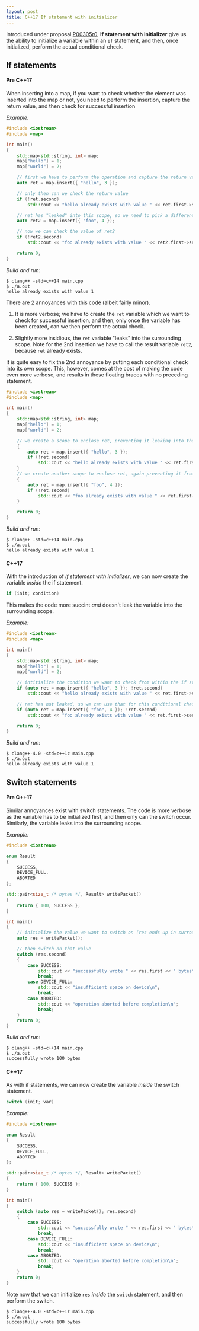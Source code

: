 ```yaml
---
layout: post
title: C++17 If statement with initializer
---
```


Introduced under proposal [P00305r0](http://www.open-std.org/jtc1/sc22/wg21/docs/papers/2016/p0305r0.html), **If statement with initializer**
give us the ability to initialize a variable within an `if` statement, and then, once initialized, perform the actual conditional check.

## If statements

#### Pre C++17

When inserting into a map, if you want to check whether the element was inserted into the map or not, you need to perform the insertion,
capture the return value, and then check for successful insertion

*Example:*

```cpp
#include <iostream>
#include <map>

int main()
{
    std::map<std::string, int> map;
    map["hello"] = 1;
    map["world"] = 2;

    // first we have to perform the operation and capture the return value
    auto ret = map.insert({ "hello", 3 });

    // only then can we check the return value
    if (!ret.second)
        std::cout << "hello already exists with value " << ret.first->second << "\n";

    // ret has "leaked" into this scope, so we need to pick a different name, ret2
    auto ret2 = map.insert({ "foo", 4 });

    // now we can check the value of ret2
    if (!ret2.second)
        std::cout << "foo already exists with value " << ret2.first->second << "\n";

    return 0;
}
```

*Build and run:*

    $ clang++ -std=c++14 main.cpp
    $ ./a.out
    hello already exists with value 1

There are 2 annoyances with this code (albeit fairly minor).

1. It is more verbose; we have to create the `ret` variable which we want to check for successful insertion, and then, only once the
variable has been created, can we then perform the actual check.

2. Slightly more insidious, the `ret` variable "leaks" into the surrounding scope. Note for the 2nd insertion we have to call the
result variable `ret2`, because `ret` already exists.

It is quite easy to fix the 2nd annoyance by putting each conditional check into its own scope. This, however, comes at the cost of making
the code even more verbose, and results in these floating braces with no preceding statement.

```cpp
#include <iostream>
#include <map>

int main()
{
    std::map<std::string, int> map;
    map["hello"] = 1;
    map["world"] = 2;

    // we create a scope to enclose ret, preventing it leaking into the surrounding scope
    {
        auto ret = map.insert({ "hello", 3 });
        if (!ret.second)
            std::cout << "hello already exists with value " << ret.first->second << "\n";
    }
    // we create another scope to enclose ret, again preventing it from leaking out
    {
        auto ret = map.insert({ "foo", 4 });
        if (!ret.second)
            std::cout << "foo already exists with value " << ret.first->second << "\n";
    }

    return 0;
}
```

*Build and run:*

    $ clang++ -std=c++14 main.cpp
    $ ./a.out
    hello already exists with value 1

#### C++17

With the introduction of *if statement with initializer*, we can now create the variable *inside* the if statement.

```cpp
if (init; condition)
```

This makes the code more succint *and* doesn't leak the variable into the surrounding scope.

*Example:*

```cpp
#include <iostream>
#include <map>

int main()
{
    std::map<std::string, int> map;
    map["hello"] = 1;
    map["world"] = 2;

    // intitialize the condition we want to check from within the if statement
    if (auto ret = map.insert({ "hello", 3 }); !ret.second)
        std::cout << "hello already exists with value " << ret.first->second << "\n";

    // ret has not leaked, so we can use that for this conditional check too
    if (auto ret = map.insert({ "foo", 4 }); !ret.second)
        std::cout << "foo already exists with value " << ret.first->second << "\n";

    return 0;
}
```

*Build and run:*

    $ clang++-4.0 -std=c++1z main.cpp
    $ ./a.out
    hello already exists with value 1

## Switch statements

#### Pre C++17

Similar annoyances exist with switch statements. The code is more verbose as the variable has to be initialized first, and then only
can the switch occur. Similarly, the variable leaks into the surrounding scope.

*Example:*

```cpp
#include <iostream>

enum Result
{
    SUCCESS,
    DEVICE_FULL,
    ABORTED
};

std::pair<size_t /* bytes */, Result> writePacket()
{
    return { 100, SUCCESS };
}

int main()
{
    // initialize the value we want to switch on (res ends up in surrounding scope)
    auto res = writePacket();

    // then switch on that value
    switch (res.second)
    {
        case SUCCESS:
            std::cout << "successfully wrote " << res.first << " bytes\n";
            break;
        case DEVICE_FULL:
            std::cout << "insufficient space on device\n";
            break;
        case ABORTED:
            std::cout << "operation aborted before completion\n";
            break;
    }
    return 0;
}
```

*Build and run:*

    $ clang++ -std=c++14 main.cpp
    $ ./a.out
    successfully wrote 100 bytes

#### C++17

As with if statements, we can now create the variable *inside* the switch statement.

```cpp
switch (init; var)
```

*Example:*

```cpp
#include <iostream>

enum Result
{
    SUCCESS,
    DEVICE_FULL,
    ABORTED
};

std::pair<size_t /* bytes */, Result> writePacket()
{
    return { 100, SUCCESS };
}

int main()
{
    switch (auto res = writePacket(); res.second)
    {
        case SUCCESS:
            std::cout << "successfully wrote " << res.first << " bytes\n";
            break;
        case DEVICE_FULL:
            std::cout << "insufficient space on device\n";
            break;
        case ABORTED:
            std::cout << "operation aborted before completion\n";
            break;
    }
    return 0;
}
```

Note now that we can initialize `res` *inside* the `switch` statement, and then perform the switch.

    $ clang++-4.0 -std=c++1z main.cpp
    $ ./a.out
    successfully wrote 100 bytes
